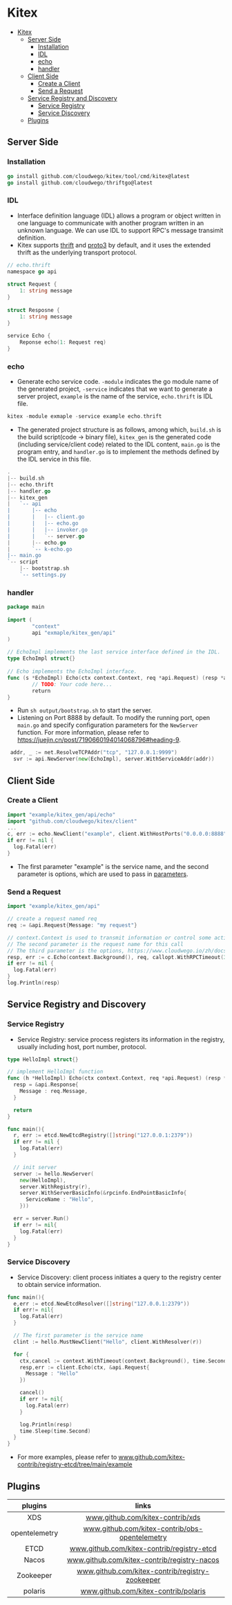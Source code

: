 # Kitex

- [Kitex](#kitex)
  - [Server Side](#server-side)
    - [Installation](#installation)
    - [IDL](#idl)
    - [echo](#echo)
    - [handler](#handler)
  - [Client Side](#client-side)
    - [Create a Client](#create-a-client)
    - [Send a Request](#send-a-request)
  - [Service Registry and Discovery](#service-registry-and-discovery)
    - [Service Registry](#service-registry)
    - [Service Discovery](#service-discovery)
  - [Plugins](#plugins)


## Server Side

### Installation

```go
go install github.com/cloudwego/kitex/tool/cmd/kitex@latest
go install github.com/cloudwego/thriftgo@latest
```

### IDL

- Interface definition language (IDL) allows a program or object written in one language to communicate with another program written in an unknown language. We can use IDL to support RPC's message transimit definition.
- Kitex supports [thrift](https://thrift.apache.org/docs/idl) and [proto3](https://developers.google.com/protocol-buffers/docs/proto3) by default, and it uses the extended thrift as the underlying transport protocol.

```go
// echo.thrift
namespace go api
​
struct Request {
    1: string message
}
​
struct Resposne {
    1: string message
}
​
service Echo {
    Reponse echo(1: Request req)
}
```

### echo

- Generate echo service code. `-module` indicates the go module name of the generated project, `-service` indicates that we want to generate a server project, `example` is the name of the service, `echo.thrift` is IDL file.

```go
kitex -module exmaple -service example echo.thrift
```

- The generated project structure is as follows, among which, `build.sh` is the build script(code -> binary file), `kitex_gen` is the generated code (including service/client code) related to the IDL content, `main.go` is the program entry, and `handler.go` is to implement the methods defined by the IDL service in this file.

```go
.
|-- build.sh
|-- echo.thrift
|-- handler.go
|-- kitex_gen
|   `-- api
|       |-- echo
|       |   |-- client.go
|       |   |-- echo.go
|       |   |-- invoker.go
|       |   `-- server.go
|       |-- echo.go
|       `-- k-echo.go
|-- main.go
`-- script
    |-- bootstrap.sh
    `-- settings.py
```

### handler

```go
package main
​
import (
        "context"
        api "exmaple/kitex_gen/api"
)
​
// EchoImpl implements the last service interface defined in the IDL.
type EchoImpl struct{}
​
// Echo implements the EchoImpl interface.
func (s *EchoImpl) Echo(ctx context.Context, req *api.Request) (resp *api.Response, err error) {
        // TODO: Your code here...
        return
}
```

- Run `sh output/bootstrap.sh` to start the server.
- Listening on Port 8888 by default. To modify the running port, open `main.go` and specify configuration parameters for the `NewServer` function. For more information, please refer to https://juejin.cn/post/7190660194014068796#heading-9.

```go
 addr, _ := net.ResolveTCPAddr("tcp", "127.0.0.1:9999")
  svr := api.NewServer(new(EchoImpl), server.WithServiceAddr(addr))
```

## Client Side

### Create a Client

```go
import "example/kitex_gen/api/echo"
import "github.com/cloudwego/kitex/client"
...
c, err := echo.NewClient("example", client.WithHostPorts("0.0.0.0:8888"))
if err != nil {
  log.Fatal(err)
}
```

- The first parameter "example" is the service name, and the second parameter is options, which are used to pass in [parameters](https://www.cloudwego.io/zh/docs/kitex/tutorials/basic-feature/).

### Send a Request

```go
import "example/kitex_gen/api"

// create a request named req
req := &api.Request{Message: "my request"}

// context.Context is used to transmit information or control some actions of this call
// The second parameter is the request name for this call
// The third parameter is the options, https://www.cloudwego.io/zh/docs/kitex/tutorials/basic-feature
resp, err := c.Echo(context.Background(), req, callopt.WithRPCTimeout(3*time.Second))
if err != nil {
  log.Fatal(err)
}
log.Println(resp)
```

## Service Registry and Discovery

### Service Registry

- Service Registry: service process registers its information in the registry, usually including host, port number, protocol.

```go
type HelloImpl struct{}

// implement HelloImpl function
func (h *HelloImpl) Echo(ctx context.Context, req *api.Request) (resp *api.Response, err error){
  resp = &api.Response{
    Message : req.Message,
  }

  return
}

func main(){
  r, err := etcd.NewEtcdRegistry([]string("127.0.0.1:2379"))
  if err != nil {
    log.Fatal(err)
  }

  // init server
  server := hello.NewServer(
    new(HelloImpl),
    server.WithRegistry(r),
    server.WithServerBasicInfo(&rpcinfo.EndPointBasicInfo{
      ServiceName : "Hello",
    }))

  err = server.Run()
  if err != nil{
    log.Fatal(err)
  }
}
```

### Service Discovery

- Service Discovery: client process initiates a query to the registry center to obtain service information.

```go
func main(){
  e,err := etcd.NewEtcdResolver([]string("127.0.0.1:2379"))
  if err!= nil{
    log.Fatal(err)
  }

  // The first parameter is the service name
  clint := hello.MustNewClient("Hello", client.WithResolver(r))

  for {
    ctx,cancel := context.WithTimeout(context.Background(), time.Second*3)
    resp,err := client.Echo(ctx, &api.Request{
      Message : "Hello"
    })

    cancel()
    if err != nil{
      log.Fatal(err)
    }

    log.Println(resp)
    time.Sleep(time.Second)
  }
}
```

- For more examples, please refer to www.github.com/kitex-contrib/registry-etcd/tree/main/example

## Plugins

|    plugins    |                      links                      |
| :-----------: | :---------------------------------------------: |
|      XDS      |        www.github.com/kitex-contrib/xds         |
| opentelemetry | www.github.com/kitex-contrib/obs-opentelemetry  |
|     ETCD      |   www.github.com/kitex-contrib/registry-etcd    |
|     Nacos     |   www.github.com/kitex-contrib/registry-nacos   |
|   Zookeeper   | www.github.com/kitex-contrib/registry-zookeeper |
|    polaris    |      www.github.com/kitex-contrib/polaris       |